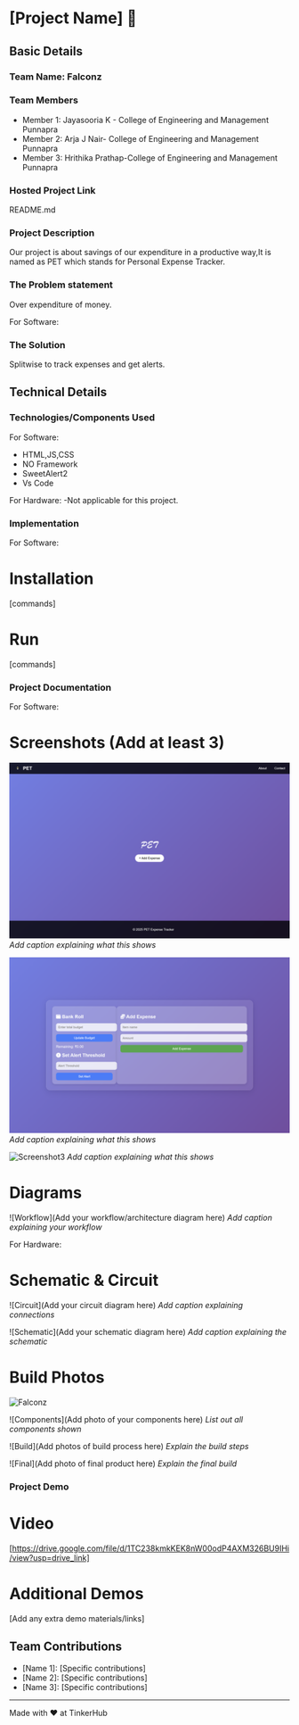 # [Project Name] 🎯


## Basic Details
### Team Name: Falconz


### Team Members
- Member 1: Jayasooria K - College of Engineering and Management Punnapra
- Member 2: Arja J Nair- College of Engineering and Management Punnapra
- Member 3: Hrithika Prathap-College of Engineering and Management Punnapra

### Hosted Project Link
README.md

### Project Description
Our project is about savings of our expenditure in a productive way,It is named as PET which stands for Personal Expense Tracker.

### The Problem statement
Over expenditure of money.

For Software:
### The Solution
Splitwise to track expenses and get alerts.
## Technical Details
### Technologies/Components Used
For Software:
- HTML,JS,CSS
- NO Framework
- SweetAlert2
- Vs Code 

For Hardware:
-Not applicable for this project.

### Implementation
For Software:
# Installation
[commands]

# Run
[commands]

### Project Documentation
For Software:

# Screenshots (Add at least 3)
![Screenshot1](./screenshots/Screenshot%20(9).png)
*Add caption explaining what this shows*

![Screenshot2](./screenshots/Screenshot%20(10).png)
*Add caption explaining what this shows*

![Screenshot3](./screenshots/Screenshot%20(11).png)
*Add caption explaining what this shows*

# Diagrams
![Workflow](Add your workflow/architecture diagram here)
*Add caption explaining your workflow*

For Hardware:

# Schematic & Circuit
![Circuit](Add your circuit diagram here)
*Add caption explaining connections*

![Schematic](Add your schematic diagram here)
*Add caption explaining the schematic*

# Build Photos
![Falconz](https://drive.google.com/file/d/1Wzls-TNzxfzJBK-dV_X_rhFIqtYEIcLv/view?usp=drive_link)


![Components](Add photo of your components here)
*List out all components shown*

![Build](Add photos of build process here)
*Explain the build steps*

![Final](Add photo of final product here)
*Explain the final build*

### Project Demo
# Video
[https://drive.google.com/file/d/1TC238kmkKEK8nW00odP4AXM326BU9IHi/view?usp=drive_link]


# Additional Demos
[Add any extra demo materials/links]

## Team Contributions
- [Name 1]: [Specific contributions]
- [Name 2]: [Specific contributions]
- [Name 3]: [Specific contributions]

---
Made with ❤️ at TinkerHub
